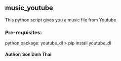 ## music_youtube
This python script gives you a music file from Youtube
### Pre-requisites:
python package:
    youtube_dl
      > pip install youtube_dl
#### Author: Son Dinh Thai
